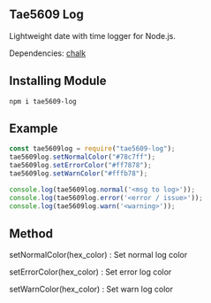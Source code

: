 ## Tae5609 Log

Lightweight date with time logger for Node.js.

Dependencies:
[chalk](https://www.npmjs.com/package/cahlk)

## Installing Module

`npm i tae5609-log`

## Example
```js
const tae5609log = require("tae5609-log");
tae5609log.setNormalColor("#78c7ff");
tae5609log.setErrorColor("#ff7878");
tae5609log.setWarnColor("#fffb78");

console.log(tae5609log.normal('<msg to log>'));
console.log(tae5609log.error('<error / issue>'));
console.log(tae5609log.warn('<warning>'));
```

## Method
setNormalColor(hex_color) : Set normal log color

setErrorColor(hex_color) : Set error log color

setWarnColor(hex_color) : Set warn log color
